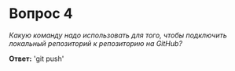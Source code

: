# Вопрос 4

*Какую команду надо использовать для того, чтобы подключить локальный репозиторий к репозиторию на GitHub?*

**Ответ:** 'git push'